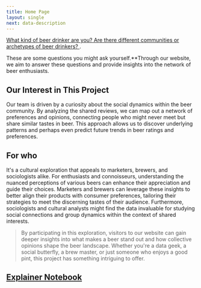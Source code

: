 ```yaml
---
title: Home Page
layout: single
next: data-description
---
```


[What kind of beer drinker are you? Are there different communities or archetypes of beer drinkers? ](#). 
 
 These are some questions you might ask yourself.**Through our website, we aim to answer these questions and provide insights into the network of beer enthusiasts.


## Our Interest in This Project

Our team is driven by a curiosity about the social dynamics within the beer community. By analyzing the shared reviews, we can map out a network of preferences and opinions, connecting people who might never meet but share similar tastes in beer. This approach allows us to discover underlying patterns and perhaps even predict future trends in beer ratings and preferences. 

## For who

It's a cultural exploration that appeals to marketers, brewers, and sociologists alike. For enthusiasts and connoisseurs, understanding the nuanced perceptions of various beers can enhance their appreciation and guide their choices. Marketers and brewers can leverage these insights to better align their products with consumer preferences, tailoring their strategies to meet the discerning tastes of their audience. Furthermore, sociologists and cultural analysts might find the data invaluable for studying social connections and group dynamics within the context of shared interests.

> By participating in this exploration, visitors to our website can gain deeper insights into what makes a beer stand out and how collective opinions shape the beer landscape. Whether you're a data geek, a social butterfly, a brew master, or just someone who enjoys a good pint, this project has something intriguing to offer.


## [Explainer Notebook](explainer-notebook.html)

